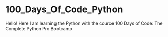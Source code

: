 # 100_Days_Of_Code_Python
Hello! Here I am learning the Python with the cource 100 Days of Code: The Complete Python Pro Bootcamp
